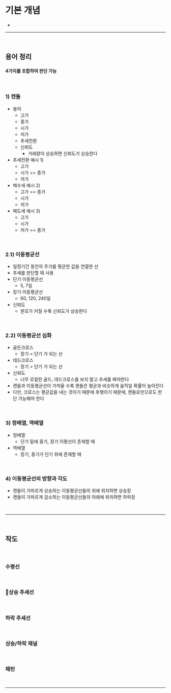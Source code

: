 # 기본 개념
> 
* 

<hr>
<br>

## 용어 정리
#### 4가지를 조합하여 판단 가능

<br>

### 1) 캔들
* 용어
  * 고가
  * 종가
  * 시가
  * 저가
  * 추세전환
  * 신뢰도
    * 거래량이 상승하면 신뢰도가 상승한다
* 추세전환 예시 1) 
  * 고가
  * 시가 == 종가
  * 저가
* 메수세 예시 2)
  * 고가 == 종가
  * 시가
  * 저가
* 매도세 예시 3)
  * 고가
  * 시가
  * 저가 == 종가

<br>

### 2.1) 이동평균선
* 일정기간 동안의 주가를 평균한 값을 연결한 선
* 추세를 판단할 때 사용
* 단기 이동평균선
  * 5, 7일
* 장기 이동평균선
  * 60, 120, 240일
* 신뢰도
  * 분모가 커질 수록 신뢰도가 상승한다

<br>

### 2.2) 이동평균선 심화
* 골든크로스
  * 장기 < 단기 가 되는 선
* 데드크로스
  * 장기 > 단기 가 되는 선
* 신뢰도
  * 너무 로컬한 골드, 데드크로스를 보지 말고 추세를 봐야한다
* 캔들과 이동평균선이 가까울 수록 캔들은 평균과 비슷하게 움직일 확률이 높아진다
* 다만, 크로스는 평균값을 내는 것이기 때문에 후행이기 때문에, 캔들로만으로도 판단 가능해야 한다

<br>

### 3) 정배열, 역배열
* 정배열
  * 단기 밑에 중기, 장기 이평선이 존재할 때
* 역배열
  * 장기, 중기가 단기 위에 존재할 때

<br>

### 4) 이동평균선의 방향과 각도
* 캔들이 가파르게 상승하는 이동평균선들의 위에 위치하면 상승장
* 캔들이 가파르게 감소하는 이동평균선들의 아래에 위치하면 하락장

<br>
<hr>
<br>

## 작도
#### 

<br>

### 수평선

<br>

### 상승 추세선

<br>

### 하락 추세선

<br>

### 상승/하락 채널

<br>

### 패턴

<br>
<hr>
<br>

